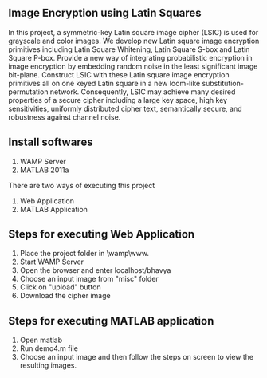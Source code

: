 Image Encryption using Latin Squares
------------------------------------
In this project, a symmetric-key Latin square image cipher (LSIC) is used for grayscale and color images. We develop new Latin square image encryption primitives including Latin Square Whitening, Latin Square S-box and Latin Square P-box. Provide a new way of integrating probabilistic encryption in image encryption by embedding random noise in the least significant image bit-plane. Construct LSIC with these Latin square image encryption primitives all on one keyed Latin square in a new loom-like substitution-permutation network. Consequently, LSIC may achieve many desired properties of a secure cipher including a large key space, high key sensitivities, uniformly distributed cipher text, semantically secure, and robustness against channel noise. 

Install softwares
-----------------
1. WAMP Server
2. MATLAB 2011a

There are two ways of executing this project
1. Web Application
2. MATLAB Application

Steps for executing Web Application
-----------------------------------
1. Place the project folder in \wamp\www.
2. Start WAMP Server
3. Open the browser and enter localhost/bhavya
4. Choose an input image from "misc" folder
5. Click on "upload" button
6. Download the cipher image

Steps for executing MATLAB application
--------------------------------------
1. Open matlab
2. Run demo4.m file
3. Choose an input image and then follow the steps on screen to view the resulting images.
